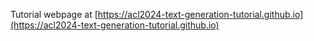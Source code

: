 Tutorial webpage at [https://acl2024-text-generation-tutorial.github.io](https://acl2024-text-generation-tutorial.github.io)